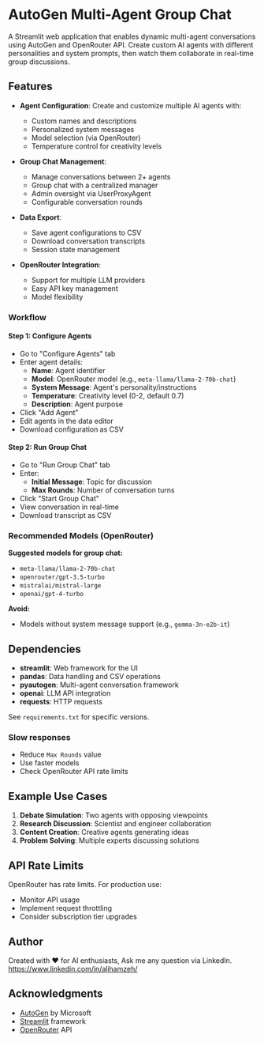 # AutoGen Multi-Agent Group Chat

A Streamlit web application that enables dynamic multi-agent conversations using AutoGen and OpenRouter API. Create custom AI agents with different personalities and system prompts, then watch them collaborate in real-time group discussions.

## Features

- **Agent Configuration**: Create and customize multiple AI agents with:
  - Custom names and descriptions
  - Personalized system messages
  - Model selection (via OpenRouter)
  - Temperature control for creativity levels

- **Group Chat Management**: 
  - Manage conversations between 2+ agents
  - Group chat with a centralized manager
  - Admin oversight via UserProxyAgent
  - Configurable conversation rounds

- **Data Export**:
  - Save agent configurations to CSV
  - Download conversation transcripts
  - Session state management

- **OpenRouter Integration**:
  - Support for multiple LLM providers
  - Easy API key management
  - Model flexibility



### Workflow

#### Step 1: Configure Agents
- Go to "Configure Agents" tab
- Enter agent details:
  - **Name**: Agent identifier
  - **Model**: OpenRouter model (e.g., `meta-llama/llama-2-70b-chat`)
  - **System Message**: Agent's personality/instructions
  - **Temperature**: Creativity level (0-2, default 0.7)
  - **Description**: Agent purpose
- Click "Add Agent"
- Edit agents in the data editor
- Download configuration as CSV

#### Step 2: Run Group Chat
- Go to "Run Group Chat" tab
- Enter:
  - **Initial Message**: Topic for discussion
  - **Max Rounds**: Number of conversation turns
- Click "Start Group Chat"
- View conversation in real-time
- Download transcript as CSV


### Recommended Models (OpenRouter)

**Suggested models for group chat:**
- `meta-llama/llama-2-70b-chat`
- `openrouter/gpt-3.5-turbo`
- `mistralai/mistral-large`
- `openai/gpt-4-turbo`

**Avoid:**
- Models without system message support (e.g., `gemma-3n-e2b-it`)


## Dependencies

- **streamlit**: Web framework for the UI
- **pandas**: Data handling and CSV operations
- **pyautogen**: Multi-agent conversation framework
- **openai**: LLM API integration
- **requests**: HTTP requests

See `requirements.txt` for specific versions.


### Slow responses
- Reduce `Max Rounds` value
- Use faster models
- Check OpenRouter API rate limits


## Example Use Cases

1. **Debate Simulation**: Two agents with opposing viewpoints
2. **Research Discussion**: Scientist and engineer collaboration
3. **Content Creation**: Creative agents generating ideas
4. **Problem Solving**: Multiple experts discussing solutions

## API Rate Limits

OpenRouter has rate limits. For production use:
- Monitor API usage
- Implement request throttling
- Consider subscription tier upgrades

## Author

Created with ❤️ for AI enthusiasts, Ask me any question via LinkedIn. https://www.linkedin.com/in/alihamzeh/

## Acknowledgments

- [AutoGen](https://microsoft.github.io/autogen/) by Microsoft
- [Streamlit](https://streamlit.io/) framework
- [OpenRouter](https://openrouter.ai/) API
```